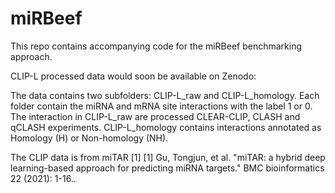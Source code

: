 # miRBeef
This repo contains accompanying code for the miRBeef benchmarking approach.

CLIP-L processed data would soon be available on Zenodo: 

The data contains two subfolders: CLIP-L_raw and CLIP-L_homology. Each folder contain the miRNA and mRNA site interactions with the label 1 or 0.
The interaction in CLIP-L_raw are processed CLEAR-CLIP, CLASH and qCLASH experiments. CLIP-L_homology contains interactions annotated as Homology (H) or Non-homology (NH).

The CLIP data is from miTAR [1]
[1] Gu, Tongjun, et al. "miTAR: a hybrid deep learning-based approach for predicting miRNA targets." BMC bioinformatics 22 (2021): 1-16..
